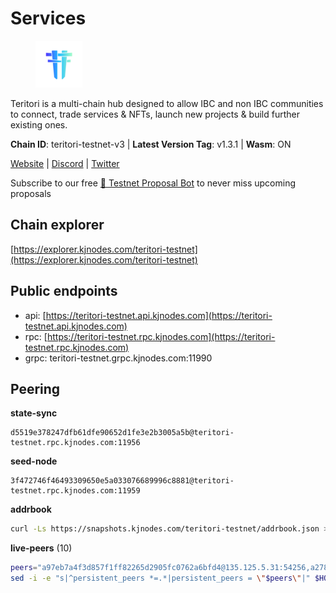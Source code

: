 # Services

<figure><img src="https://raw.githubusercontent.com/kj89/cosmos-images/main/logos/teritori.png" alt=""><figcaption></figcaption></figure>

Teritori is a multi-chain hub designed to allow IBC and non IBC communities  to connect, trade services & NFTs, launch new projects & build further existing ones.

**Chain ID**: teritori-testnet-v3 | **Latest Version Tag**: v1.3.1 | **Wasm**: ON

[Website](https://teritori.com) | [Discord](https://discord.gg/teritori) | [Twitter](https://twitter.com/TeritoriNetwork)



Subscribe to our free [🤖 Testnet Proposal Bot](https://t.me/kjnodes_testnet_proposal_bot) to never miss upcoming proposals


## Chain explorer
[https://explorer.kjnodes.com/teritori-testnet](https://explorer.kjnodes.com/teritori-testnet)

## Public endpoints

* api: [https://teritori-testnet.api.kjnodes.com](https://teritori-testnet.api.kjnodes.com)
* rpc: [https://teritori-testnet.rpc.kjnodes.com](https://teritori-testnet.rpc.kjnodes.com)
* grpc: teritori-testnet.grpc.kjnodes.com:11990

## Peering

**state-sync**

```text
d5519e378247dfb61dfe90652d1fe3e2b3005a5b@teritori-testnet.rpc.kjnodes.com:11956
```

**seed-node**

```text
3f472746f46493309650e5a033076689996c8881@teritori-testnet.rpc.kjnodes.com:11959
```

**addrbook**
```bash
curl -Ls https://snapshots.kjnodes.com/teritori-testnet/addrbook.json > $HOME/.teritorid/config/addrbook.json
```

**live-peers** (10)
```bash
peers="a97eb7a4f3d857f1ff82265d2905fc0762a6bfd4@135.125.5.31:54256,a2785cabecc10f591d9e8c396c8e162e95a206ec@65.108.226.183:15956,bf100c1b6b44a6e96ab5691f3023cec3c27747fd@144.126.142.78:46656,b33ebb4672f929dddde1365c9678a39abfd881fb@54.202.144.51:26656,c9dbed7dced2ac0fa86eb51949fc7beefc56db95@116.202.227.117:19656,4ebfdac0d496be2407c02202e5ad6f226a11b37a@65.21.134.202:26736,31413c99357d0cfc48a46767ade171db2ea0205e@135.181.138.160:46656,3b539b6cff93fb3631d0a600a56ade3c6ca6bea3@162.19.236.64:26656,5ae1012f9b0f4672d8152de903d115dd2f1a3ee3@65.21.170.3:27656,d5519e378247dfb61dfe90652d1fe3e2b3005a5b@65.109.68.190:11956"
sed -i -e "s|^persistent_peers *=.*|persistent_peers = \"$peers\"|" $HOME/.teritorid/config/config.toml
```
